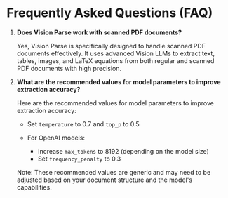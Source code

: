# Frequently Asked Questions (FAQ)

1. **Does Vision Parse work with scanned PDF documents?**

    Yes, Vision Parse is specifically designed to handle scanned PDF documents effectively. It uses advanced Vision LLMs to extract text, tables, images, and LaTeX equations from both regular and scanned PDF documents with high precision.

2. **What are the recommended values for model parameters to improve extraction accuracy?**

    Here are the recommended values for model parameters to improve extraction accuracy:
    - Set `temperature` to 0.7 and `top_p` to 0.5

    - For OpenAI models:
        - Increase `max_tokens` to 8192 (depending on the model size)
        - Set `frequency_penalty` to 0.3

    Note: These recommended values are generic and may need to be adjusted based on your document structure and the model's capabilities.
